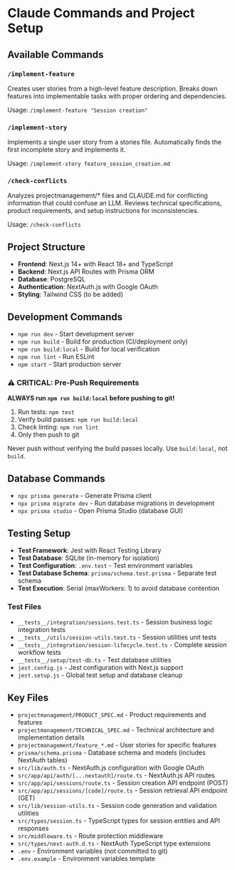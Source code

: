 # Claude Commands and Project Setup

## Available Commands

### `/implement-feature`
Creates user stories from a high-level feature description. Breaks down features into implementable tasks with proper ordering and dependencies.

Usage: `/implement-feature "Session creation"`

### `/implement-story`
Implements a single user story from a stories file. Automatically finds the first incomplete story and implements it.

Usage: `/implement-story feature_session_creation.md`

### `/check-conflicts`
Analyzes projectmanagement/* files and CLAUDE.md for conflicting information that could confuse an LLM. Reviews technical specifications, product requirements, and setup instructions for inconsistencies.

Usage: `/check-conflicts`

## Project Structure

- **Frontend**: Next.js 14+ with React 18+ and TypeScript
- **Backend**: Next.js API Routes with Prisma ORM
- **Database**: PostgreSQL
- **Authentication**: NextAuth.js with Google OAuth
- **Styling**: Tailwind CSS (to be added)

## Development Commands

- `npm run dev` - Start development server
- `npm run build` - Build for production (CI/deployment only)
- `npm run build:local` - Build for local verification
- `npm run lint` - Run ESLint
- `npm start` - Start production server

### ⚠️ CRITICAL: Pre-Push Requirements

**ALWAYS run `npm run build:local` before pushing to git!**

1. Run tests: `npm test`
2. Verify build passes: `npm run build:local`
3. Check linting: `npm run lint`
4. Only then push to git

Never push without verifying the build passes locally. Use `build:local`, not `build`.

## Database Commands

- `npx prisma generate` - Generate Prisma client
- `npx prisma migrate dev` - Run database migrations in development
- `npx prisma studio` - Open Prisma Studio (database GUI)

## Testing Setup

- **Test Framework**: Jest with React Testing Library
- **Test Database**: SQLite (in-memory for isolation)
- **Test Configuration**: `.env.test` - Test environment variables
- **Test Database Schema**: `prisma/schema.test.prisma` - Separate test schema
- **Test Execution**: Serial (maxWorkers: 1) to avoid database contention

### Test Files

- `__tests__/integration/sessions.test.ts` - Session business logic integration tests
- `__tests__/utils/session-utils.test.ts` - Session utilities unit tests  
- `__tests__/integration/session-lifecycle.test.ts` - Complete session workflow tests
- `__tests__/setup/test-db.ts` - Test database utilities
- `jest.config.js` - Jest configuration with Next.js support
- `jest.setup.js` - Global test setup and database cleanup

## Key Files

- `projectmanagement/PRODUCT_SPEC.md` - Product requirements and features
- `projectmanagement/TECHNICAL_SPEC.md` - Technical architecture and implementation details
- `projectmanagement/feature_*.md` - User stories for specific features
- `prisma/schema.prisma` - Database schema and models (includes NextAuth tables)
- `src/lib/auth.ts` - NextAuth.js configuration with Google OAuth
- `src/app/api/auth/[...nextauth]/route.ts` - NextAuth.js API routes
- `src/app/api/sessions/route.ts` - Session creation API endpoint (POST)
- `src/app/api/sessions/[code]/route.ts` - Session retrieval API endpoint (GET)
- `src/lib/session-utils.ts` - Session code generation and validation utilities
- `src/types/session.ts` - TypeScript types for session entities and API responses
- `src/middleware.ts` - Route protection middleware
- `src/types/next-auth.d.ts` - NextAuth TypeScript type extensions
- `.env` - Environment variables (not committed to git)
- `.env.example` - Environment variables template
